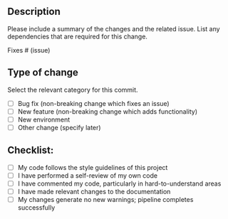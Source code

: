 ## Description

Please include a summary of the changes and the related issue. List any dependencies that are required for this change.

Fixes # (issue)

## Type of change

Select the relevant category for this commit.

- [ ] Bug fix (non-breaking change which fixes an issue)
- [ ] New feature (non-breaking change which adds functionality)
- [ ] New environment
- [ ] Other change (specify later)

## Checklist:

- [ ] My code follows the style guidelines of this project
- [ ] I have performed a self-review of my own code
- [ ] I have commented my code, particularly in hard-to-understand areas
- [ ] I have made relevant changes to the documentation
- [ ] My changes generate no new warnings; pipeline completes successfully
